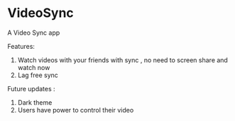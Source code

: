 # VideoSync

A Video Sync app

Features: 
1. Watch videos with your friends with sync , no need to screen share and watch now 
2. Lag free sync 

Future updates : 
1. Dark theme 
2. Users have power to control their video



